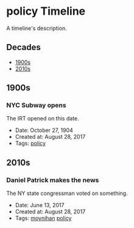 # policy Timeline
A timeline's description.
## Decades
- [1900s](#1900s)
- [2010s](#2010s)
## 1900s
### NYC Subway opens

The IRT opened on this date.
- Date: October 27, 1904
- Created at: August 28, 2017
- Tags: [policy](../tags/policy.md)
## 2010s
### Daniel Patrick makes the news

The NY state congressman voted on something.
- Date: June 13, 2017
- Created at: August 28, 2017
- Tags: [moynihan](../tags/moynihan.md) [policy](../tags/policy.md)
